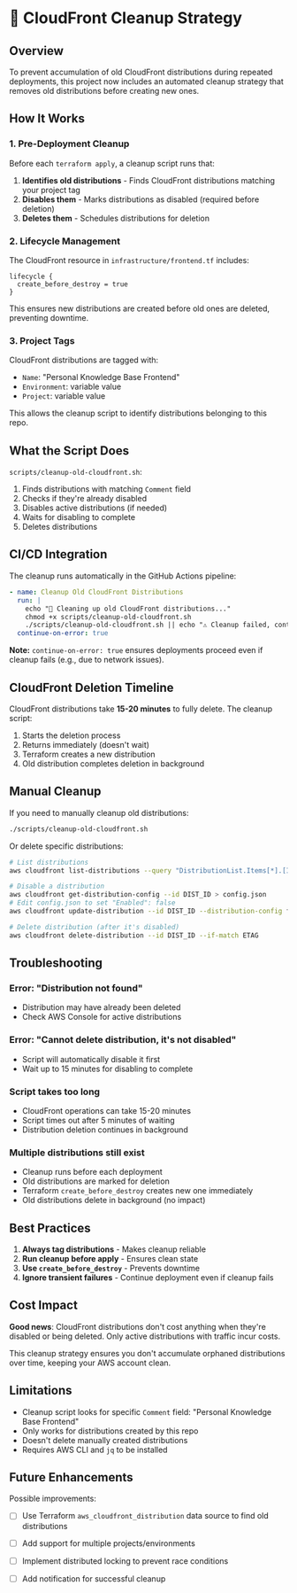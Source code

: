 # 🧹 CloudFront Cleanup Strategy

## Overview

To prevent accumulation of old CloudFront distributions during repeated deployments, this project now includes an automated cleanup strategy that removes old distributions before creating new ones.

## How It Works

### 1. **Pre-Deployment Cleanup** 

Before each `terraform apply`, a cleanup script runs that:

1. **Identifies old distributions** - Finds CloudFront distributions matching your project tag
2. **Disables them** - Marks distributions as disabled (required before deletion)
3. **Deletes them** - Schedules distributions for deletion

### 2. **Lifecycle Management**

The CloudFront resource in `infrastructure/frontend.tf` includes:

```hcl
lifecycle {
  create_before_destroy = true
}
```

This ensures new distributions are created before old ones are deleted, preventing downtime.

### 3. **Project Tags**

CloudFront distributions are tagged with:
- `Name`: "Personal Knowledge Base Frontend"
- `Environment`: variable value
- `Project`: variable value

This allows the cleanup script to identify distributions belonging to this repo.

## What the Script Does

`scripts/cleanup-old-cloudfront.sh`:

1. Finds distributions with matching `Comment` field
2. Checks if they're already disabled
3. Disables active distributions (if needed)
4. Waits for disabling to complete
5. Deletes distributions

## CI/CD Integration

The cleanup runs automatically in the GitHub Actions pipeline:

```yaml
- name: Cleanup Old CloudFront Distributions
  run: |
    echo "🧹 Cleaning up old CloudFront distributions..."
    chmod +x scripts/cleanup-old-cloudfront.sh
    ./scripts/cleanup-old-cloudfront.sh || echo "⚠️ Cleanup failed, continuing..."
  continue-on-error: true
```

**Note:** `continue-on-error: true` ensures deployments proceed even if cleanup fails (e.g., due to network issues).

## CloudFront Deletion Timeline

CloudFront distributions take **15-20 minutes** to fully delete. The cleanup script:

1. Starts the deletion process
2. Returns immediately (doesn't wait)
3. Terraform creates a new distribution
4. Old distribution completes deletion in background

## Manual Cleanup

If you need to manually cleanup old distributions:

```bash
./scripts/cleanup-old-cloudfront.sh
```

Or delete specific distributions:

```bash
# List distributions
aws cloudfront list-distributions --query "DistributionList.Items[*].[Id,Comment,Status]"

# Disable a distribution
aws cloudfront get-distribution-config --id DIST_ID > config.json
# Edit config.json to set "Enabled": false
aws cloudfront update-distribution --id DIST_ID --distribution-config file://config.json --if-match ETAG

# Delete distribution (after it's disabled)
aws cloudfront delete-distribution --id DIST_ID --if-match ETAG
```

## Troubleshooting

### Error: "Distribution not found"
- Distribution may have already been deleted
- Check AWS Console for active distributions

### Error: "Cannot delete distribution, it's not disabled"
- Script will automatically disable it first
- Wait up to 15 minutes for disabling to complete

### Script takes too long
- CloudFront operations can take 15-20 minutes
- Script times out after 5 minutes of waiting
- Distribution deletion continues in background

### Multiple distributions still exist
- Cleanup runs before each deployment
- Old distributions are marked for deletion
- Terraform `create_before_destroy` creates new one immediately
- Old distributions delete in background (no impact)

## Best Practices

1. **Always tag distributions** - Makes cleanup reliable
2. **Run cleanup before apply** - Ensures clean state
3. **Use `create_before_destroy`** - Prevents downtime
4. **Ignore transient failures** - Continue deployment even if cleanup fails

## Cost Impact

**Good news**: CloudFront distributions don't cost anything when they're disabled or being deleted. Only active distributions with traffic incur costs.

This cleanup strategy ensures you don't accumulate orphaned distributions over time, keeping your AWS account clean.

## Limitations

- Cleanup script looks for specific `Comment` field: "Personal Knowledge Base Frontend"
- Only works for distributions created by this repo
- Doesn't delete manually created distributions
- Requires AWS CLI and `jq` to be installed

## Future Enhancements

Possible improvements:
- [ ] Use Terraform `aws_cloudfront_distribution` data source to find old distributions
- [ ] Add support for multiple projects/environments
- [ ] Implement distributed locking to prevent race conditions
- [ ] Add notification for successful cleanup

